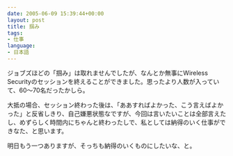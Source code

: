 ```yaml
---
date: 2005-06-09 15:39:44+00:00
layout: post
title: 掴み
tags:
- 仕事
language:
- 日本語
---
```


ジョブズほどの「掴み」は取れませんでしたが、なんとか無事にWireless Securityのセッションを終えることができました。思ったより人数が入っていて、60～70名だったかしら。

大抵の場合、セッション終わった後は、「ああすればよかった、こう言えばよかった」と反省しきり、自己嫌悪状態なですが、今回は言いたいことは全部言えたし、めずらしく時間内にちゃんと終わったしで、私としては納得のいく仕事ができなた、と思います。

明日もう一つありますが、そっちも納得のいくものにしたいな、と。
